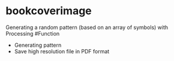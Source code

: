 # bookcoverimage
Generating a random pattern (based on an array of symbols) with Processing
#Function
- Generating pattern
- Save high resolution file in PDF format
